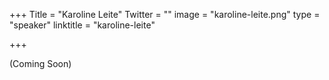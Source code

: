 +++
Title = "Karoline Leite"
Twitter = ""
image = "karoline-leite.png"
type = "speaker"
linktitle = "karoline-leite"

+++

(Coming Soon)
